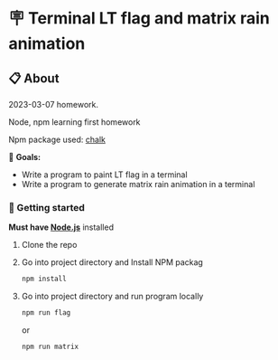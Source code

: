# 🪧 Terminal LT flag and matrix rain animation

## 📋 About

2023-03-07 homework.

Node, npm learning first homework

Npm package used: [chalk](https://www.npmjs.com/package/chalk)

🎯 **Goals:**

- Write a program to paint LT flag in a terminal
- Write a program to generate matrix rain animation in a terminal

### 🏁 Getting started

**Must have [Node.js](https://nodejs.org)** installed

1. Clone the repo
2. Go into project directory and Install NPM packag

   ```sh
   npm install
   ```

3. Go into project directory and run program locally

   ```sh
   npm run flag
   ```

   or

   ```sh
   npm run matrix
   ```
